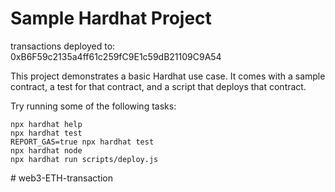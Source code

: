# Sample Hardhat Project

transactions deployed to: 0xB6F59c2135a4ff61c259fC9E1c59dB21109C9A54

This project demonstrates a basic Hardhat use case. It comes with a sample contract, a test for that contract, and a script that deploys that contract.

Try running some of the following tasks:

```shell
npx hardhat help
npx hardhat test
REPORT_GAS=true npx hardhat test
npx hardhat node
npx hardhat run scripts/deploy.js
```
#   w e b 3 - E T H - t r a n s a c t i o n  
 